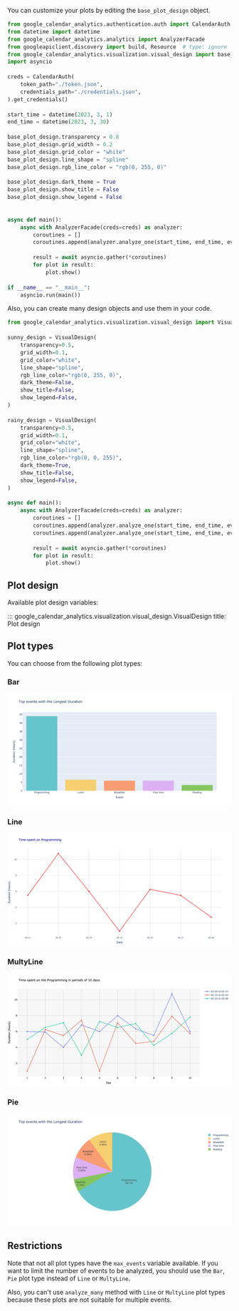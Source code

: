 You can customize your plots by editing the `base_plot_design` object.

```python
from google_calendar_analytics.authentication.auth import CalendarAuth
from datetime import datetime
from google_calendar_analytics.analytics import AnalyzerFacade
from googleapiclient.discovery import build, Resource  # type: ignore
from google_calendar_analytics.visualization.visual_design import base_plot_design
import asyncio

creds = CalendarAuth(
    token_path="./token.json",
    credentials_path="./credentials.json",
).get_credentials()

start_time = datetime(2023, 3, 1)
end_time = datetime(2023, 3, 30)

base_plot_design.transparency = 0.8
base_plot_design.grid_width = 0.2
base_plot_design.grid_color = "white"
base_plot_design.line_shape = "spline"
base_plot_design.rgb_line_color = "rgb(0, 255, 0)"

base_plot_design.dark_theme = True
base_plot_design.show_title = False
base_plot_design.show_legend = False


async def main():
    async with AnalyzerFacade(creds=creds) as analyzer:
        coroutines = []
        coroutines.append(analyzer.analyze_one(start_time, end_time, event_name="Programming", plot_type="Line", style_class=dark_plot_design))
        
        result = await asyncio.gather(*coroutines)
        for plot in result:
            plot.show()

if __name__ == "__main__":
    asyncio.run(main())
```

Also, you can create many design objects and use them in your code.

```python
from google_calendar_analytics.visualization.visual_design import VisualDesign

sunny_design = VisualDesign(
    transparency=0.5,
    grid_width=0.1,
    grid_color="white",
    line_shape="spline",
    rgb_line_color="rgb(0, 255, 0)",
    dark_theme=False,
    show_title=False,
    show_legend=False,
)

rainy_design = VisualDesign(
    transparency=0.5,
    grid_width=0.1,
    grid_color="white",
    line_shape="spline",
    rgb_line_color="rgb(0, 0, 255)",
    dark_theme=True,
    show_title=False,
    show_legend=False,
)

async def main():
    async with AnalyzerFacade(creds=creds) as analyzer:
        coroutines = []
        coroutines.append(analyzer.analyze_one(start_time, end_time, event_name="Programming", plot_type="Line", style_class=sunny_design))
        coroutines.append(analyzer.analyze_one(start_time, end_time, event_name="Programming", plot_type="Line", style_class=rainy_design))
            
        result = await asyncio.gather(*coroutines)
        for plot in result:
            plot.show()
```

## Plot design

Available plot design variables:

::: google_calendar_analytics.visualization.visual_design.VisualDesign
title: Plot design

## Plot types

You can choose from the following plot types:

### Bar

![img](https://github.com/Berupor/Calendar-Analytics/blob/master/examples/plot_Bar_ploty.png?raw=true)

### Line

![img](https://github.com/Berupor/Calendar-Analytics/blob/master/examples/plot_Line_ploty.png?raw=true)

### MultyLine

![img](https://github.com/Berupor/Calendar-Analytics/blob/master/examples/plot_Multy.png?raw=true)

### Pie

![img](https://github.com/Berupor/Calendar-Analytics/blob/master/examples/plot_Pie_ploty.png?raw=true)

## Restrictions

Note that not all plot types have the `max_events` variable available. If you want to limit the number
of events to be analyzed, you should use the `Bar`, `Pie` plot type instead of `Line` or `MultyLine`.

Also, you can't use `analyze_many` method with `Line` or `MultyLine` plot types because
these plots are not suitable for multiple events.
